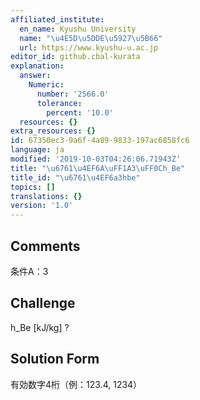 ```yaml
---
affiliated_institute:
  en_name: Kyushu University
  name: "\u4E5D\u5DDE\u5927\u5B66"
  url: https://www.kyushu-u.ac.jp
editor_id: github.cbal-kurata
explanation:
  answer:
    Numeric:
      number: '2566.0'
      tolerance:
        percent: '10.0'
  resources: {}
extra_resources: {}
id: 67350ec3-9a6f-4a89-9833-197ac6858fc6
language: ja
modified: '2019-10-03T04:26:06.71943Z'
title: "\u6761\u4EF6A\uFF1A3\uFF0Ch_Be"
title_id: "\u6761\u4EF6a3hbe"
topics: []
translations: {}
version: '1.0'
---
```


## Comments
条件A：3

## Challenge
h_Be [kJ/kg] ?

## Solution Form
有効数字4桁（例：123.4,  1234）




